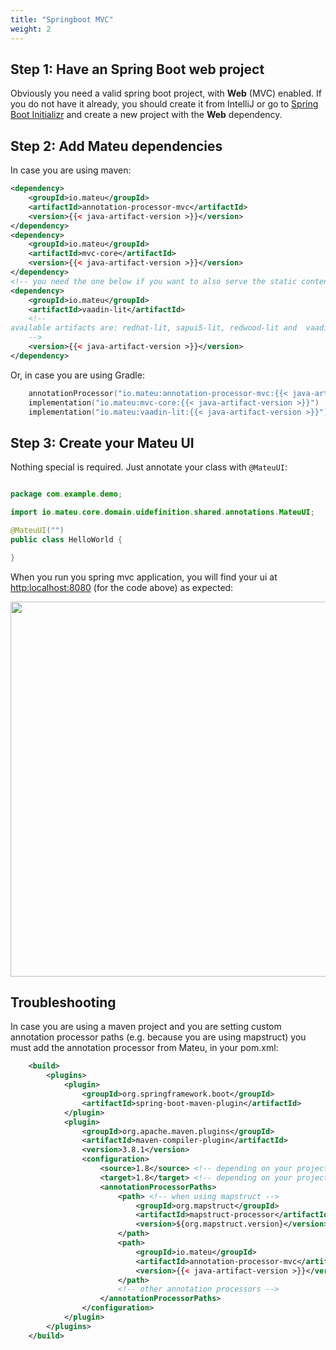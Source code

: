 ```yaml
---
title: "Springboot MVC"
weight: 2
---
```


## Step 1: Have an Spring Boot web project

Obviously you need a valid spring boot project, with **Web** (MVC) enabled. If you do not have it already, you should create it from IntelliJ or go to [Spring Boot Initializr](https://start.spring.io/) and create a new project with the **Web** dependency.

## Step 2: Add Mateu dependencies

In case you are using maven:

```xml
<dependency>
    <groupId>io.mateu</groupId>
    <artifactId>annotation-processor-mvc</artifactId>
    <version>{{< java-artifact-version >}}</version>
</dependency>
<dependency>
    <groupId>io.mateu</groupId>
    <artifactId>mvc-core</artifactId>
    <version>{{< java-artifact-version >}}</version>
</dependency>
<!-- you need the one below if you want to also serve the static content -->
<dependency>
    <groupId>io.mateu</groupId>
    <artifactId>vaadin-lit</artifactId>
    <!--
available artifacts are: redhat-lit, sapui5-lit, redwood-lit and  vaadin-lit 
    -->
    <version>{{< java-artifact-version >}}</version>
</dependency>
```

Or, in case you are using Gradle:

```kotlin
    annotationProcessor("io.mateu:annotation-processor-mvc:{{< java-artifact-version >}}")
    implementation("io.mateu:mvc-core:{{< java-artifact-version >}}")
    implementation("io.mateu:vaadin-lit:{{< java-artifact-version >}}")
```



## Step 3: Create your Mateu UI

Nothing special is required. Just annotate your class with `@MateuUI`:

```java

package com.example.demo;

import io.mateu.core.domain.uidefinition.shared.annotations.MateuUI;

@MateuUI("")
public class HelloWorld {

}

```

When you run you spring mvc application, you will find your ui at [http:localhost:8080](http:localhost:8080) (for the code above) as expected:


<p align="center"><img src="../../../images/helloworld.png?raw=true" width="600"/></p>

## Troubleshooting

In case you are using a maven project and you are setting custom annotation processor paths (e.g. because you are using mapstruct) you must add the annotation processor from Mateu, in your pom.xml:

```xml
    <build>
        <plugins>
            <plugin>
                <groupId>org.springframework.boot</groupId>
                <artifactId>spring-boot-maven-plugin</artifactId>
            </plugin>
            <plugin>
                <groupId>org.apache.maven.plugins</groupId>
                <artifactId>maven-compiler-plugin</artifactId>
                <version>3.8.1</version>
                <configuration>
                    <source>1.8</source> <!-- depending on your project -->
                    <target>1.8</target> <!-- depending on your project -->
                    <annotationProcessorPaths>
                        <path> <!-- when using mapstruct -->
                            <groupId>org.mapstruct</groupId>
                            <artifactId>mapstruct-processor</artifactId>
                            <version>${org.mapstruct.version}</version>
                        </path>
                        <path>
                            <groupId>io.mateu</groupId>
                            <artifactId>annotation-processor-mvc</artifactId>
                            <version>{{< java-artifact-version >}}</version>
                        </path>
                        <!-- other annotation processors -->
                    </annotationProcessorPaths>
                </configuration>
            </plugin>
        </plugins>
    </build>
```
